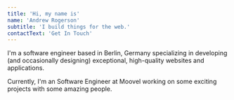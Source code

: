 ```yaml
---
title: 'Hi, my name is'
name: 'Andrew Rogerson'
subtitle: 'I build things for the web.'
contactText: 'Get In Touch'
---
```


I'm a software engineer based in Berlin, Germany specializing in developing (and occasionally designing) exceptional, high-quality websites and applications.

Currently, I'm an Software Engineer at Moovel working on some exciting projects with some amazing people.
